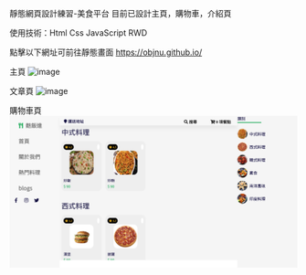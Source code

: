 靜態網頁設計練習-美食平台
目前已設計主頁，購物車，介紹頁


使用技術：Html Css JavaScript RWD


點擊以下網址可前往靜態畫面
https://objnu.github.io/

主頁
![image](https://github.com/ObjNu/ObjNu.github.io/blob/main/Screenshot%202022-12-20%20at%2016-16-02%20%E7%BE%8E%E9%A3%9F%E8%A8%82%E8%B3%BC%E5%B9%B3%E5%8F%B0.png)

文章頁
![image](https://github.com/ObjNu/ObjNu.github.io/blob/main/Screenshot%202022-12-20%20at%2016-22-14%20%E4%BB%8B%E7%B4%B9.png)

購物車頁
![image](https://github.com/ObjNu/ObjNu.github.io/blob/main/Screenshot%202022-12-20%20at%2016-21-48%20%E8%A8%82%E9%A4%90.png)
